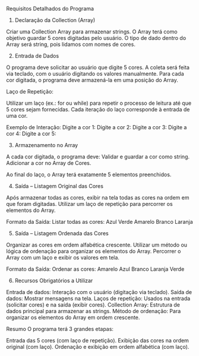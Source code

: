 Requisitos Detalhados do Programa
1. Declaração da Collection (Array)

Criar uma Collection Array para armazenar strings.
O Array terá como objetivo guardar 5 cores digitadas pelo usuário.
O tipo de dado dentro do Array será string, pois lidamos com nomes de cores.

2. Entrada de Dados

O programa deve solicitar ao usuário que digite 5 cores.
A coleta será feita via teclado, com o usuário digitando os valores manualmente.
Para cada cor digitada, o programa deve armazená-la em uma posição do Array.

Laço de Repetição:

Utilizar um laço (ex.: for ou while) para repetir o processo de leitura até que 5 cores sejam fornecidas.
Cada iteração do laço corresponde à entrada de uma cor.

Exemplo de Interação:
Digite a cor 1:
Digite a cor 2:
Digite a cor 3:
Digite a cor 4:
Digite a cor 5:

3. Armazenamento no Array

A cada cor digitada, o programa deve:
Validar e guardar a cor como string.
Adicionar a cor no Array de Cores.


Ao final do laço, o Array terá exatamente 5 elementos preenchidos.

4. Saída – Listagem Original das Cores

Após armazenar todas as cores, exibir na tela todas as cores na ordem em que foram digitadas.
Utilizar um laço de repetição para percorrer os elementos do Array.

Formato da Saída:
Listar todas as cores:
Azul
Verde
Amarelo
Branco
Laranja

5. Saída – Listagem Ordenada das Cores

Organizar as cores em ordem alfabética crescente.
Utilizar um método ou lógica de ordenação para organizar os elementos do Array.
Percorrer o Array com um laço e exibir os valores em tela.

Formato da Saída:
Ordenar as cores:
Amarelo
Azul
Branco
Laranja
Verde

6. Recursos Obrigatórios a Utilizar

Entrada de dados: Interação com o usuário (digitação via teclado).
Saída de dados: Mostrar mensagens na tela.
Laços de repetição: Usados na entrada (solicitar cores) e na saída (exibir cores).
Collection Array: Estrutura de dados principal para armazenar as strings.
Método de ordenação: Para organizar os elementos do Array em ordem crescente.

Resumo
O programa terá 3 grandes etapas:

Entrada das 5 cores (com laço de repetição).
Exibição das cores na ordem original (com laço).
Ordenação e exibição em ordem alfabética (com laço).
